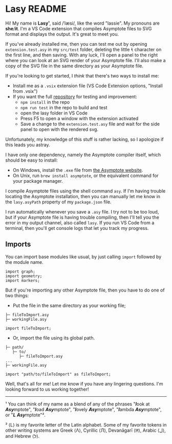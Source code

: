 # Lasy README

Hi! My name is **Lasy**¹, said /ˈlæsi/, like the word "lassie". My pronouns are **she**/**it**. I'm a VS Code extension that compiles Asymptote files to SVG format and displays the output. It's great to meet you.

If you've already installed me, then you can test me out by opening `extension.test.asy` in my `src/test` folder, deleting the little `ɬ` character on the first line, and then saving. With any luck, I'll open a panel to the right where you can look at an SVG render of your Asymptote file. I'll also make a copy of the SVG file in the same directory as your Asymptote file.

If you're looking to get started, I *think* that there's two ways to install me:
- Install me as a `.vsix` extension file (VS Code Extension options, "Install from .vsix")
- If you want the full [repository](https://github.com/kbaki-aops/lasy.git) for testing and improvement:
   * `npm install` in the repo
   * `npm run test` in the repo to build and test
   * open the lasy folder in VS Code
   * Press F5 to open a window with the extension activated 
   * Save a change to the `extension.test.asy` file and wait for the side panel to open with the rendered svg.

Unfortunately, my knowledge of this stuff is rather lacking, so I apologize if this leads you astray.

I have only one dependency, namely the Asymptote compiler itself, which should be easy to install:
- On Windows, install the `.exe` file from [the Asymptote website](https://asymptote.sourceforge.io).
- On Unix, run `brew install asymptote`, or the equivalent command for your package manager.

I compile Asymptote files using the shell command `asy`. If I'm having trouble locating the Asymptote installation, then you can manually let me know in the `lasy.asyPath` property of my `package.json` file.

I run automatically whenever you save a `.asy` file. I try not to be too loud, but if your Asymptote file is having trouble compiling, then I'll tell you the error in my output channel, also called `lasy`. If you run VS Code from a terminal, then you'll get console logs that let you track my progress.

## Imports

You can import base modules like usual, by just calling `import` followed by the module name.
```
import graph;
import geometry;
import markers;
```
But if you're importing any other Asymptote file, then you have to do one of two things:
- Put the file in the same directory as your working file;
```
├─ fileToImport.asy
├─ workingFile.asy
```
```
import fileToImport;
```
- Or, import the file using its global path.
```
├─ path/
   ├─ to/
      ├─ fileToImport.asy
...
├─ workingFile.asy
```
```
import "path/to/fileToImport" as fileToImport;
```

Well, that's all for me! Let me know if you have any lingering questions. I'm looking forward to us working together!

---

¹ You can think of my name as a blend of any of the phrases "***l***ook at ***Asy***mptote", "***l***oad ***Asy***mptote", "***l***ovely ***Asy***mptote", "***l***ambda ***Asy***mptote", or "***L*** ***Asy***mptote"².

² ⟨L⟩ is my favorite letter of the Latin alphabet. Some of my favorite tokens in other writing systems are Greek ⟨Λ⟩, Cyrillic ⟨Л⟩, Devanāgarī ⟨ल⟩, Arabic ⟨ل⟩, and Hebrew ⟨ל⟩.